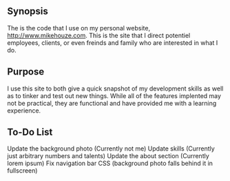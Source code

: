 ## Synopsis

The is the code that I use on my personal website, http://www.mikehouze.com.
This is the site that I direct potentiel employees, clients, or even freinds and family who are interested in what I do.

## Purpose

I use this site to both give a quick snapshot of my development skills as well as to tinker and test out new things.  While all of the features implented may not be practical, they are functional and have provided me with a learning experience.

## To-Do List

Update the background photo (Currently not me)
Update skills (Currently just arbitrary numbers and talents)
Update the about section (Currently lorem ipsum)
Fix navigation bar CSS (background photo falls behind it in fullscreen)
